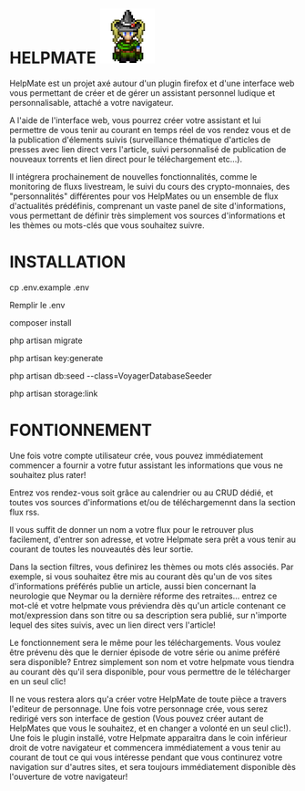# HELPMATE  ![alt text](https://raw.githubusercontent.com/thommyeh/Projet_libre/develop/public/Assistant/icons/mimi-tyui.png)

HelpMate est un projet axé autour d'un plugin firefox et d'une interface web vous permettant de créer et de gérer un assistant personnel ludique et personnalisable, attaché a votre navigateur.

A l'aide de l'interface web, vous pourrez créer votre assistant et lui permettre de vous tenir au courant en temps réel de vos rendez vous et de la publication d'élements suivis (surveillance thématique d'articles de presses avec lien direct vers l'article, suivi personnalisé de publication de nouveaux torrents et lien direct pour le téléchargement etc...).

Il intégrera prochainement de nouvelles fonctionnalités, comme le monitoring de fluxs livestream, le suivi du cours des crypto-monnaies, des "personnalités" différentes pour vos HelpMates ou un ensemble de flux d'actualités prédéfinis, comprenant un vaste panel de site d'informations, vous permettant de définir très simplement vos sources d'informations et les thèmes ou mots-clés que vous souhaitez suivre.

# INSTALLATION

cp .env.example .env

Remplir le .env

composer install

php artisan migrate

php artisan key:generate

php artisan db:seed --class=VoyagerDatabaseSeeder

php artisan storage:link

# FONTIONNEMENT

Une fois votre compte utilisateur crée, vous pouvez immédiatement commencer a fournir a votre futur assistant les informations que vous ne souhaitez plus rater!

Entrez vos rendez-vous soit grâce au calendrier ou au CRUD dédié, et toutes vos sources d'informations et/ou de téléchargemennt dans la section flux rss.

Il vous suffit de donner un nom a votre flux pour le retrouver plus facilement, d'entrer son adresse, et votre Helpmate sera prêt a vous tenir au courant de toutes les nouveautés dès leur sortie.

Dans la section filtres, vous definirez les thèmes ou mots clés associés. Par exemple, si vous souhaitez être mis au courant dès qu'un de vos sites d'informations préférés publie un article, aussi bien concernant la neurologie que Neymar ou la dernière réforme des retraites... entrez ce mot-clé et votre helpmate vous préviendra dès qu'un article contenant ce mot/expression dans son titre ou sa description sera publié, sur n'importe lequel des sites suivis, avec un lien direct vers l'article!

Le fonctionnement sera le même pour les téléchargements. Vous voulez être prévenu dès que le dernier épisode de votre série ou anime préféré sera disponible? Entrez simplement son nom et votre helpmate vous tiendra au courant dès qu'il sera disponible, pour vous permettre de le télécharger en un seul clic!

Il ne vous restera alors qu'a créer votre HelpMate de toute pièce a travers l'editeur de personnage. Une fois votre personnage crée, vous serez redirigé vers son interface de gestion (Vous pouvez créer autant de HelpMates que vous le souhaitez, et en changer a volonté en un seul clic!). Une fois le plugin installé, votre Helpmate apparaitra dans le coin inférieur droit de votre navigateur et commencera immédiatement a vous tenir au courant de tout ce qui vous intéresse pendant que vous continurez votre navigation sur d'autres sites, et sera toujours immédiatement disponible dès l'ouverture de votre navigateur!




